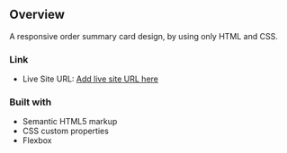 ## Overview
A responsive order summary card design, by using only HTML and CSS.

### Link
- Live Site URL: [Add live site URL here](https://your-live-site-url.com)

### Built with

- Semantic HTML5 markup
- CSS custom properties
- Flexbox
